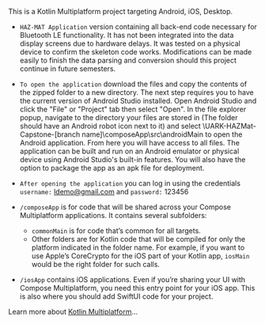 This is a Kotlin Multiplatform project targeting Android, iOS, Desktop.

* `HAZ-MAT Application` version containing all back-end code necessary for Bluetooth LE functionality. It has not been integrated into the data display screens due to hardware delays.
It was tested on a physical device to confirm the skeleton code works.
Modifications can be made easily to finish the data parsing and conversion should this project continue in future semesters.

* `To open the application` download the files and copy the contents of the zipped folder to a new directory. The next step requires you to have the current version of Android Studio installed. Open Android Studio and click the "File" or "Project" tab then select "Open". In the file explorer popup, navigate to the directory your files are stored in (The folder should have an Android robot icon next to it) and select \UARK-HAZMat-Capstone-[branch name]\composeApp\src\androidMain to open the Android application. From here you will have access to all files. The application can be built and run on an Android emulator or physical device using Android Studio's built-in features. You will also have the option to package the app as an apk file for deployment.

* `After opening the application` you can log in using the credentials `username:` ldemo@gmail.com and `password:` 123456

* `/composeApp` is for code that will be shared across your Compose Multiplatform applications.
  It contains several subfolders:
  - `commonMain` is for code that’s common for all targets.
  - Other folders are for Kotlin code that will be compiled for only the platform indicated in the folder name.
    For example, if you want to use Apple’s CoreCrypto for the iOS part of your Kotlin app,
    `iosMain` would be the right folder for such calls.

* `/iosApp` contains iOS applications. Even if you’re sharing your UI with Compose Multiplatform, 
  you need this entry point for your iOS app. This is also where you should add SwiftUI code for your project.


Learn more about [Kotlin Multiplatform](https://www.jetbrains.com/help/kotlin-multiplatform-dev/get-started.html)…
